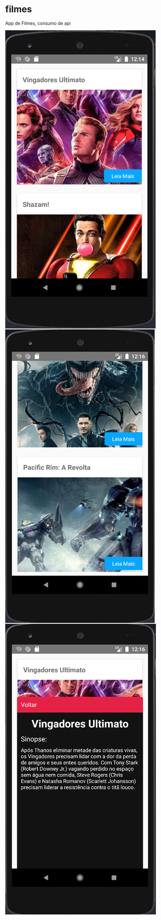 # filmes
 App de Filmes, consumo de api
 <p>
  <img src="src/assets/to_readme/tela_a.png">
   <img src="src/assets/to_readme/tela_b.png">
 <img src="src/assets/to_readme/tela_c.png">
 <p>

